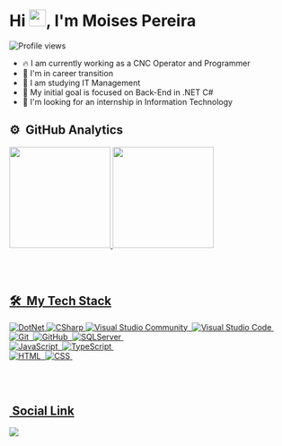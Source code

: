 <h1 align="left">Hi <img src="https://raw.githubusercontent.com/kaueMarques/kaueMarques/master/hi.gif" width="30px">, I'm Moises Pereira</h1>
<p align="left"> <img src="https://komarev.com/ghpvc/?username=moisesgithub&color=blueviolet" alt="Profile views" /> </p>

- 🔥 I am currently working as a CNC Operator and Programmer
- 🔭 I'm in career transition
- 🌱 I am studying IT Management
- 🌱 My initial goal is focused on Back-End in .NET C#
- 🤔 I'm looking for an internship in Information Technology

## ⚙️ &nbsp;GitHub Analytics

<div>
  <a href="https://github.com/moisesgithub">
  <img height="180em" src="https://github-readme-stats.vercel.app/api?username=moisesgithub&show_icons=true&theme=ocean_dark&include_all_commits=true&count_private=true"/>
  <img height="180em" src="https://github-readme-stats.vercel.app/api/top-langs/?username=moisesgithub&layout=compact&langs_count=7&theme=ocean_dark"/>
</div>
  
<br><br>    

## 🛠 &nbsp;My Tech Stack

![DotNet](https://img.shields.io/badge/-DotNet-05122A?style=flat&logo=dotnet&logoColor=1572B6)
![CSharp](https://img.shields.io/badge/-CSharp-05122A?style=flat&logo=CSharp&logoColor=1572B6)
![Visual Studio Community](https://img.shields.io/badge/-Visual%20Studio-05122A?style=flat&logo=visual-studio&logoColor=007ACC)&nbsp; 
![Visual Studio Code](https://img.shields.io/badge/-Visual%20Studio%20Code-05122A?style=flat&logo=visual-studio-code&logoColor=007ACC)&nbsp;
![Git](https://img.shields.io/badge/-Git-05122A?style=flat&logo=git)&nbsp;
![GitHub](https://img.shields.io/badge/-GitHub-05122A?style=flat&logo=github)&nbsp;
![SQLServer](https://img.shields.io/badge/-SQLServer-05122A?style=flat&logo=sqlserver)&nbsp;  
![JavaScript](https://img.shields.io/badge/-JavaScript-05122A?style=flat&logo=javascript)&nbsp;
![TypeScript](https://img.shields.io/badge/-TypeScript-05122A?style=flat&logo=TypeScript&logoColor=1572B6)&nbsp;  
![HTML](https://img.shields.io/badge/-HTML-05122A?style=flat&logo=HTML5)&nbsp;
![CSS](https://img.shields.io/badge/-CSS-05122A?style=flat&logo=CSS3&logoColor=1572B6)&nbsp;

<br><br>     
  
## &nbsp;Social Link
  <div>  
  <a href="https://www.linkedin.com/in/moisespereira2020" target="_blank"><img src="https://img.shields.io/badge/LinkedIn-0077B5?style=for-the-badge&logo=linkedin&logoColor=white" target="_blank"></a>    
</div>
  
